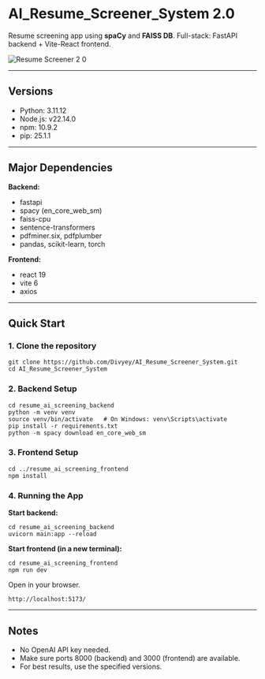 # AI_Resume_Screener_System 2.0

Resume screening app using **spaCy** and **FAISS DB**.
Full-stack: FastAPI backend + Vite-React frontend.

![Resume Screener 2 0](https://github.com/user-attachments/assets/ecc20fe5-e461-4ad5-a7a4-daf0f69832c5)

---

## Versions

- Python: 3.11.12
- Node.js: v22.14.0
- npm: 10.9.2
- pip: 25.1.1

---

## Major Dependencies

**Backend:**
- fastapi
- spacy (en_core_web_sm)
- faiss-cpu
- sentence-transformers
- pdfminer.six, pdfplumber
- pandas, scikit-learn, torch

**Frontend:**
- react 19
- vite 6
- axios

---

## Quick Start

### 1. Clone the repository

```
git clone https://github.com/Divyey/AI_Resume_Screener_System.git
cd AI_Resume_Screener_System
```

### 2. Backend Setup

```
cd resume_ai_screening_backend
python -m venv venv
source venv/bin/activate   # On Windows: venv\Scripts\activate
pip install -r requirements.txt
python -m spacy download en_core_web_sm
```

### 3. Frontend Setup

```
cd ../resume_ai_screening_frontend
npm install
```

### 4. Running the App

**Start backend:**
```
cd resume_ai_screening_backend
uvicorn main:app --reload
```

**Start frontend (in a new terminal):**
```
cd resume_ai_screening_frontend
npm run dev
```

Open in your browser.
```
http://localhost:5173/
```
---

## Notes

- No OpenAI API key needed.
- Make sure ports 8000 (backend) and 3000 (frontend) are available.
- For best results, use the specified versions.

